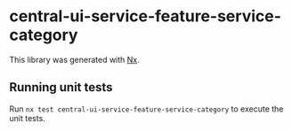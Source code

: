 # central-ui-service-feature-service-category

This library was generated with [Nx](https://nx.dev).

## Running unit tests

Run `nx test central-ui-service-feature-service-category` to execute the unit tests.
